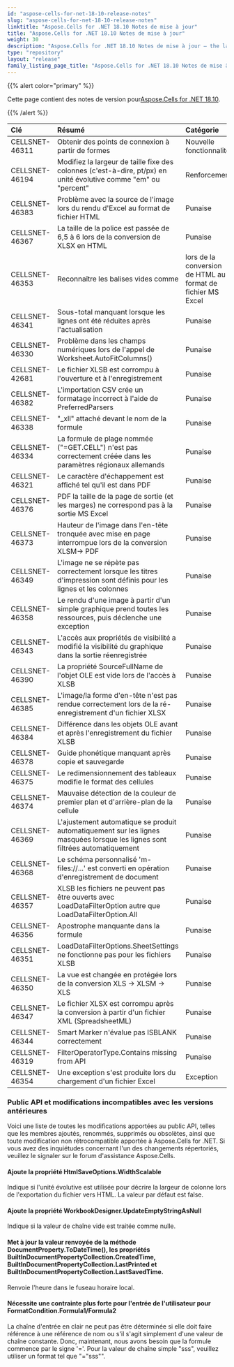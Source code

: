```yaml
---
id: "aspose-cells-for-net-18-10-release-notes"
slug: "aspose-cells-for-net-18-10-release-notes"
linktitle: "Aspose.Cells for .NET 18.10 Notes de mise à jour"
title: "Aspose.Cells for .NET 18.10 Notes de mise à jour"
weight: 30
description: "Aspose.Cells for .NET 18.10 Notes de mise à jour – the latest updates and fixes."
type: "repository"
layout: "release"
family_listing_page_title: "Aspose.Cells for .NET 18.10 Notes de mise à jour"
---
```

{{% alert color="primary" %}} 

 Cette page contient des notes de version pour[Aspose.Cells for .NET 18.10](https://www.nuget.org/packages/Aspose.Cells/18.10.0).

{{% /alert %}} 

|**Clé**|**Résumé**|**Catégorie**|
|:- |:- |:- |
|CELLSNET-46311|Obtenir des points de connexion à partir de formes|Nouvelle fonctionnalité|
|CELLSNET-46194|Modifiez la largeur de taille fixe des colonnes (c'est-à-dire, pt/px) en unité évolutive comme "em" ou "percent"|Renforcement|
|CELLSNET-46383|Problème avec la source de l'image lors du rendu d'Excel au format de fichier HTML|Punaise|
|CELLSNET-46367|La taille de la police est passée de 6,5 à 6 lors de la conversion de XLSX en HTML|Punaise|
|CELLSNET-46353| Reconnaître les balises vides comme<td /> lors de la conversion de HTML au format de fichier MS Excel|Punaise|
|CELLSNET-46341|Sous-total manquant lorsque les lignes ont été réduites après l'actualisation|Punaise|
|CELLSNET-46330|Problème dans les champs numériques lors de l'appel de Worksheet.AutoFitColumns()|Punaise|
|CELLSNET-42681|Le fichier XLSB est corrompu à l'ouverture et à l'enregistrement|Punaise|
|CELLSNET-46382|L'importation CSV crée un formatage incorrect à l'aide de PreferredParsers|Punaise|
|CELLSNET-46338|"_xll" attaché devant le nom de la formule|Punaise|
|CELLSNET-46334|La formule de plage nommée ("=GET.CELL") n'est pas correctement créée dans les paramètres régionaux allemands|Punaise|
|CELLSNET-46321|Le caractère d'échappement est affiché tel qu'il est dans PDF|Punaise|
|CELLSNET-46376|PDF la taille de la page de sortie (et les marges) ne correspond pas à la sortie MS Excel|Punaise|
|CELLSNET-46373|Hauteur de l'image dans l'en-tête tronquée avec mise en page interrompue lors de la conversion XLSM-> PDF|Punaise|
|CELLSNET-46349|L'image ne se répète pas correctement lorsque les titres d'impression sont définis pour les lignes et les colonnes|Punaise|
|CELLSNET-46358|Le rendu d'une image à partir d'un simple graphique prend toutes les ressources, puis déclenche une exception|Punaise|
|CELLSNET-46343|L'accès aux propriétés de visibilité a modifié la visibilité du graphique dans la sortie réenregistrée|Punaise|
|CELLSNET-46390|La propriété SourceFullName de l'objet OLE est vide lors de l'accès à XLSB|Punaise|
|CELLSNET-46385|L'image/la forme d'en-tête n'est pas rendue correctement lors de la ré-enregistrement d'un fichier XLSX|Punaise|
|CELLSNET-46384|Différence dans les objets OLE avant et après l'enregistrement du fichier XLSB|Punaise|
|CELLSNET-46378|Guide phonétique manquant après copie et sauvegarde|Punaise|
|CELLSNET-46375|Le redimensionnement des tableaux modifie le format des cellules|Punaise|
|CELLSNET-46374|Mauvaise détection de la couleur de premier plan et d'arrière-plan de la cellule|Punaise|
|CELLSNET-46369|L'ajustement automatique se produit automatiquement sur les lignes masquées lorsque les lignes sont filtrées automatiquement|Punaise|
|CELLSNET-46368|Le schéma personnalisé 'm-files://...' est converti en opération d'enregistrement de document|Punaise|
|CELLSNET-46357|XLSB les fichiers ne peuvent pas être ouverts avec LoadDataFilterOption autre que LoadDataFilterOption.All|Punaise|
|CELLSNET-46356|Apostrophe manquante dans la formule|Punaise|
|CELLSNET-46351|LoadDataFilterOptions.SheetSettings ne fonctionne pas pour les fichiers XLSB|Punaise|
|CELLSNET-46350|La vue est changée en protégée lors de la conversion XLS -> XLSM -> XLS|Punaise|
|CELLSNET-46347|Le fichier XLSX est corrompu après la conversion à partir d'un fichier XML (SpreadsheetML)|Punaise|
|CELLSNET-46344|Smart Marker n'évalue pas ISBLANK correctement|Punaise|
|CELLSNET-46319|FilterOperatorType.Contains missing from API|Punaise|
|CELLSNET-46354|Une exception s'est produite lors du chargement d'un fichier Excel|Exception|
### **Public API et modifications incompatibles avec les versions antérieures**
Voici une liste de toutes les modifications apportées au public API, telles que les membres ajoutés, renommés, supprimés ou obsolètes, ainsi que toute modification non rétrocompatible apportée à Aspose.Cells for .NET. Si vous avez des inquiétudes concernant l'un des changements répertoriés, veuillez le signaler sur le forum d'assistance Aspose.Cells.
#### **Ajoute la propriété HtmlSaveOptions.WidthScalable**
Indique si l'unité évolutive est utilisée pour décrire la largeur de colonne lors de l'exportation du fichier vers HTML. La valeur par défaut est false.
#### **Ajoute la propriété WorkbookDesigner.UpdateEmptyStringAsNull**
Indique si la valeur de chaîne vide est traitée comme nulle.
#### **Met à jour la valeur renvoyée de la méthode DocumentProperty.ToDateTime(), les propriétés BuiltInDocumentPropertyCollection.CreatedTime, BuiltInDocumentPropertyCollection.LastPrinted et BuiltInDocumentPropertyCollection.LastSavedTime.**
Renvoie l'heure dans le fuseau horaire local.
#### **Nécessite une contrainte plus forte pour l'entrée de l'utilisateur pour FormatCondition.Formula1/Formula2**
La chaîne d'entrée en clair ne peut pas être déterminée si elle doit faire référence à une référence de nom ou s'il s'agit simplement d'une valeur de chaîne constante. Donc, maintenant, nous avons besoin que la formule commence par le signe '='. Pour la valeur de chaîne simple "sss", veuillez utiliser un format tel que "=\"sss\"".
